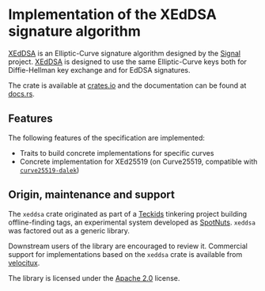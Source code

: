 # Implementation of the XEdDSA signature algorithm

[XEdDSA] is an Elliptic-Curve signature algorithm designed by the
[Signal] project. [XEdDSA] is designed to use the same Elliptic-Curve
keys both for Diffie-Hellman key exchange and for EdDSA signatures.

The crate is available at [crates.io](https://crates.io/crates/xeddsa)
and the documentation can be found at [docs.rs](https://docs.rs/xeddsa/1.0.2/xeddsa/).

## Features

The following features of the specification are implemented:

- Traits to build concrete implementations for specific curves
- Concrete implementation for XEd25519 (on Curve25519, compatible with [`curve25519-dalek`])

## Origin, maintenance and support

The `xeddsa` crate originated as part of a [Teckids] tinkering project
building offline-finding tags, an experimental system developed as [SpotNuts].
`xeddsa` was factored out as a generic library.

Downstream users of the library are encouraged to review it. Commercial
support for implementations based on the `xeddsa` crate is available
from [velocitux].

The library is licensed under the [Apache 2.0] license.


[XEdDSA]: https://www.signal.org/docs/specifications/xeddsa/
[Signal]: https://signal.org/
[`curve25519-dalek`]: https://crates.io/crates/curve25519-dalek
[Teckids]: https://teckids.org/
[SpotNuts]: https://codeberg.org/SpotNuts/
[velocitux]: https://velocitux.com/
[Apache 2.0]: https://www.apache.org/licenses/LICENSE-2.0
